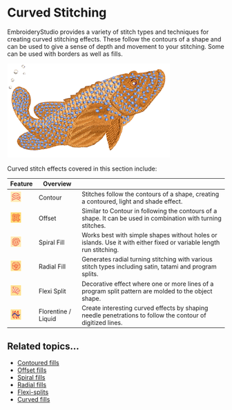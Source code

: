 # Curved Stitching

EmbroideryStudio provides a variety of stitch types and techniques for creating curved stitching effects. These follow the contours of a shape and can be used to give a sense of depth and movement to your stitching. Some can be used with borders as well as fills.

![CurvedStitchingSample.png](assets/CurvedStitchingSample.png)

Curved stitch effects covered in this section include:

| Feature                                              | Overview            |                                                                                                                    |
| ---------------------------------------------------- | ------------------- | ------------------------------------------------------------------------------------------------------------------ |
| ![ContourFill.png](assets/ContourFill.png)           | Contour             | Stitches follow the contours of a shape, creating a contoured, light and shade effect.                             |
| ![Offset.png](assets/Offset.png)                     | Offset              | Similar to Contour in following the contours of a shape. It can be used in combination with turning stitches.      |
| ![SpiralFill.png](assets/SpiralFill.png)             | Spiral Fill         | Works best with simple shapes without holes or islands. Use it with either fixed or variable length run stitching. |
| ![RadialFill.png](assets/RadialFill.png)             | Radial Fill         | Generates radial turning stitching with various stitch types including satin, tatami and program splits.           |
| ![FlexiSplit.png](assets/FlexiSplit.png)             | Flexi Split         | Decorative effect where one or more lines of a program split pattern are molded to the object shape.               |
| ![FlorentineEffect.png](assets/FlorentineEffect.png) | Florentine / Liquid | Create interesting curved effects by shaping needle penetrations to follow the contour of digitized lines.         |

## Related topics...

- [Contoured fills](Contoured_fills)
- [Offset fills](Offset_fills)
- [Spiral fills](Spiral_fills)
- [Radial fills](Radial_fills)
- [Flexi-splits](Flexi-splits)
- [Curved fills](Curved_fills)
